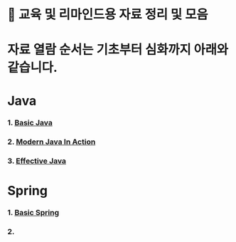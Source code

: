 # 📘 교육 및 리마인드용 자료 정리 및 모음
# 자료 열람 순서는 기초부터 심화까지 아래와 같습니다.

# Java
### 1. [Basic Java](basic-java/00.md)
### 2. [Modern Java In Action](modern-java-in-action/00.md)
### 3. [Effective Java](effective-java/00.md)


# Spring

### 1. [Basic Spring](basic-spring/00.md)
### 2.
###
